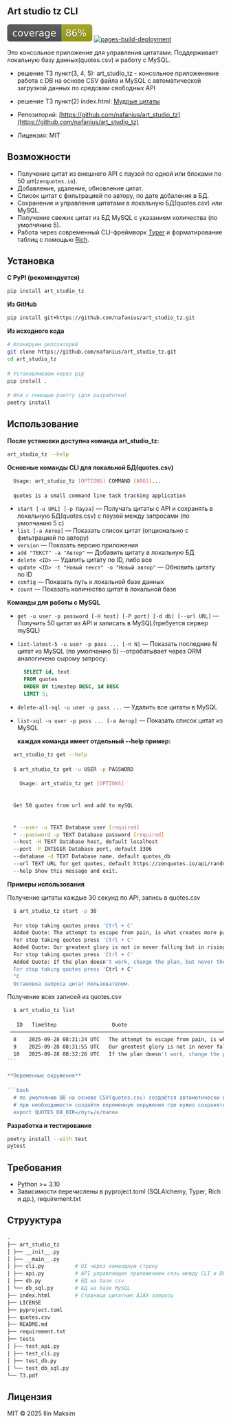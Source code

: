 ## Art studio tz CLI

[![Coverage](.github/badges/coverage.svg)](https://nafanius.github.io/art_studio_tz/docs/coverage_html_report/)
[![pages-build-deployment](https://github.com/nafanius/art_studio_tz/actions/workflows/pages/pages-build-deployment/badge.svg)](https://github.com/nafanius/art_studio_tz/actions/workflows/pages/pages-build-deployment)

Это консольное приложение для управления цитатами.
Поддерживает локальную базу данных(quotes.csv) и работу с MySQL.

- решение ТЗ пункт(3, 4, 5): art_studio_tz - консольное приложенение работа с DB на основе CSV файла и MySQL c автоматической загрузкой данных по средсвам свободных API
- решение ТЗ пункт(2) index.html: [Мудрые цитаты](https://nafanius.github.io/art_studio_tz/)

- Репозиторий: [https://github.com/nafanius/art_studio_tz](https://github.com/nafanius/art_studio_tz)
- Лицензия: MIT

## Возможности

- Получение цитат из внешнего API с паузой по одной или блоками по 50 шт(`zenquotes.io`).
- Добавление, удаление, обновление цитат.
- Список цитат с фильтрацией по автору, по дате добаления в БД.
- Сохранение и управления цитатами в локальную БД(quotes.csv) или MySQL.
- Получение свежих цитат из БД MySQL c указанием количества (по умолчянию 5).
- Работа через современный CLI-фреймворк [Typer](https://typer.tiangolo.com) и форматирование таблиц с помощью [Rich](https://github.com/Textualize/rich).

## Установка

**С PyPI (рекомендуется)**

```bash
pip install art_studio_tz
```

**Из GitHub**

```bash
pip install git+https://github.com/nafanius/art_studio_tz.git
```

**Из исходного кода**

```bash
# Клонируем репозиторий
git clone https://github.com/nafanius/art_studio_tz.git
cd art_studio_tz

# Устанавливаем через pip
pip install .

# Или с помощью poetry (для разработки)
poetry install
```

## Использование

**После установки доступна команда art_studio_tz:**

```bash
art_studio_tz --help
```

**Основные команды CLI для локальной БД(quotes.csv)**

```bash
  Usage: art_studio_tz [OPTIONS] COMMAND [ARGS]...

  quotes is a small command line task tracking application
```

- `start [-u URL] [-p Пауза]` — Получать цитаты с API и сохранять в локальную БД(quotes.csv) с паузой между запросами (по умолчанию 5 с)
- `list [-a Автор]` — Показать список цитат (опционально с фильтрацией по автору)
- `version` — Показать версию приложения
- `add "ТЕКСТ" -a "Автор"` — Добавить цитату в локальную БД
- `delete <ID>` — Удалить цитату по ID, либо все
- `update <ID> -t "Новый текст" -o "Новый автор"` — Обновить цитату по ID
- `config` — Показать путь к локальной базе данных
- `count` — Показать количество цитат в локальной базе

**Команды для работы с MySQL**

- `get -u user -p password [-H host] [-P port] [-d db] [--url URL]` — Получить 50 цитат из API и записать в MySQL(требуется сервер mySQL)
- `list-latest-5 -u user -p pass ... [-n N]` — Показать последние N цитат из MySQL (по умолчанию 5)
  --отробатывает через ORM аналогичено сырому запросу:

  ```SQL
    SELECT id, text
    FROM quotes
    ORDER BY timestep DESC, id DESC
    LIMIT 5;
  ```

- `delete-all-sql -u user -p pass ...` — Удалить все цитаты в MySQL
- `list-sql -u user -p pass ... [-a Автор]` — Показать список цитат из MySQL

  **каждая команда имеет отдельный --help пример:**

```bash
  art_studio_tz get --help

  $ art_studio_tz get -u USER -p PASSWORD

    Usage: art_studio_tz get [OPTIONS]


  Get 50 quotes from url and add to mySQL


  * --user -u TEXT Database user [required]
  * --password -p TEXT Database password [required]
  --host -H TEXT Database host, default localhost
  --port -P INTEGER Database port, default 3306
  --database -d TEXT Database name, default quotes_db
  --url TEXT URL for get quotes, default https://zenquotes.io/api/random
  --help Show this message and exit.
```

**Примеры использования**

Получение цитаты каждые 30 секунд по API, запись в quotes.csv

```bash
  $ art_studio_tz start -p 30

  For stop taking quotes press 'Ctrl + C'
  Added Quote: The attempt to escape from pain, is what creates more pain. - Author: Gabor Mate
  For stop taking quotes press 'Ctrl + C'
  Added Quote: Our greatest glory is not in never falling but in rising every time we fall. - Author: Confucius
  For stop taking quotes press 'Ctrl + C'
  Added Quote: If the plan doesn't work, change the plan, but never the goal. - Author: Unknown
  For stop taking quotes press 'Ctrl + C'
  ^C
  Остановка запроса цитат пользователем.

```

Получение всех записей из quotes.csv

````bash
  $ art_studio_tz list

   ID   TimeStep                  Quote                                                                          Author
 ──────────────────────────────────────────────────────────────────────────────────────────────────────────────────────────
  8    2025-09-28 08:31:24 UTC   The attempt to escape from pain, is what creates more pain.                    Gabor Mate
  9    2025-09-28 08:31:55 UTC   Our greatest glory is not in never falling but in rising every time we fall.   Confucius
  10   2025-09-28 08:32:26 UTC   If the plan doesn't work, change the plan, but never the goal.                 Unknown
```

**Переменные окружения**

```bash
  # по умолчянию DB на основе CSV(quotes.csv) создаётся автомотически в директории откуда вызывается программа
  # при необходимости создайте переменную окружения где нужно сохранять quotes.csv
  export QUOTES_DB_DIR=/путь/к/папке
````

**Разработка и тестирование**

```bash
poetry install --with test
pytest
```

## Требования

- Python >= 3.10
- Зависимости перечислены в pyproject.toml (SQLAlchemy, Typer, Rich и др.), requirement.txt

## Струуктура

```bash
.
├── art_studio_tz
│ ├── __init__.py
│ ├── __main__.py
│ ├── cli.py          # UI через командную строку
│ ├── api.py          # API управляющее приложением сязь между CLI и DB
│ ├── db.py           # БД на базе csv
│ └── db_sql.py       # БД на базе MySQL
├── index.html        # Страница цитатник AJAX запросы
├── LICENSE
├── pyproject.toml
├── quotes.csv
├── README.md
├── requirement.txt
├── tests
│ ├── test_api.py
│ ├── test_cli.py
│ ├── test_db.py
│ └── test_db_sql.py
└── ТЗ.pdf
```

## Лицензия

MIT © 2025 Ilin Maksim
